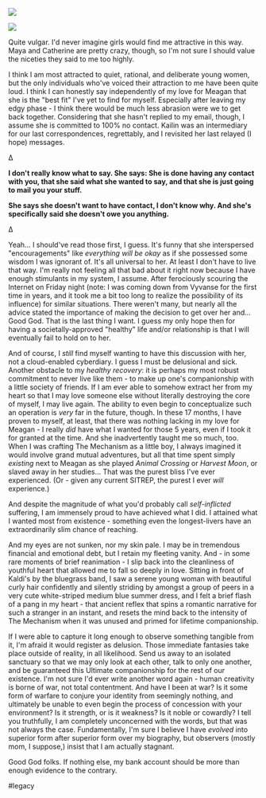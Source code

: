 ![](2021-02-08/45336818cff71f4bb26154437e9dfc08.jpeg)

![](2021-02-08/e2281920d2db3dcde01202dd86e01a44.jpeg)

Quite vulgar. I'd never imagine girls would find me attractive in this way. Maya and Catherine are pretty crazy, though, so I'm not sure I should value the niceties they said to me too highly.

I think I am most attracted to quiet, rational, and deliberate young women, but the only individuals who've voiced their attraction to me have been quite loud. I think I can honestly say independently of my love for Meagan that she is the "best fit" I've yet to find for myself. Especially after leaving my edgy phase - I think there would be much less abrasion were we to get back together. Considering that she hasn't replied to my email, though, I assume she is committed to 100% no contact. Kailin was an intermediary for our last correspondences, regrettably, and I revisited her last relayed (I hope) messages.

∆

**I don't really know what to say. She says: She is done having any contact with you, that she said what she wanted to say, and that she is just going to mail you your stuff.**

**She says she doesn't want to have contact, I don't know why. And she's specifically said she doesn't owe you anything.**

∆

Yeah... I should've read those first, I guess. It's funny that she interspersed "encouragements" like *everything will be okay* as if she possessed some wisdom I was ignorant of. It's all universal to her. At least I don't have to live that way. I'm really not feeling all that bad about it right now because I have enough stimulants in my system, I assume. After ferociously scouring the Internet on Friday night (note: I was coming down from Vyvanse for the first time in years, and it took me a bit too long to realize the possibility of its influence) for similar situations. There weren't many, but nearly all the advice stated the importance of making the decision to get over her and... Good God. That is the last thing I want. I guess my only hope then for having a societally-approved "healthy" life and/or relationship is that I will eventually fail to hold on to her.

And of coursε, Ι *still* find myself wanting to have this discussion with her, not a cloud-enabled cyberdiary. I guess I must be delusional and sick. Another obstacle to my *healthy recovery*: it is perhaps my most robust commitment to never live like them - to make up one's companionship with a little society of friends. If I am ever able to somehow extract her from my heart so that I may love someone else without literally destroying the core of myself, I may live again. The ability to even begin to conceptualize such an operation is *very* far in the future, though. In these 17 months, I have proven to myself, at least, that there was nothing lacking in my love for Meagan - I really *did* have what I wanted for those 5 years, even if I took it for granted at the time. And she inadvertently taught me so much, too. When I was crafting The Mechanism as a little boy, I always imagined it would involve grand mutual adventures, but all that time spent simply *existing* next to Meagan as she played *Animal Crossing* or *Harvest Moon*, or slaved away in her studies... That was the purest bliss I've ever experienced. (Or - given any current SITREP, the purest I ever *will* experience.)

And despite the magnitude of what you'd probably call *self-inflicted* suffering, I am immensely proud to have achieved what I did. I attained what I wanted most from existence - something even the longest-livers have an extraordinarily slim chance of reaching.

And my eyes are not sunken, nor my skin pale. I may be in tremendous financial and emotional debt, but I retain my fleeting vanity. And - in some rare moments of brief reanimation - I slip back into the cleanliness of youthful heart that allowed me to fall so deeply in love. Sitting in front of Kaldi's by the bluegrass band, I saw a serene young woman with beautiful curly hair confidently and silently striding by amongst a group of peers in a very cute white-striped medium blue summer dress, and I felt a brief flash of a pang in my heart - that ancient reflex that spins a romantic narrative for such a stranger in an instant, and resets the mind back to the intensity of The Mechanism when it was unused and primed for lifetime companionship.

If I were able to capture it long enough to observe something tangible from it, I'm afraid it would register as delusion. Those immediate fantasies take place outside of reality, in all likelihood. Send us away to an isolated sanctuary so that we may only look at each other, talk to only one another, and be guaranteed this Ultimate companionship for the rest of our existence. I'm not sure I'd ever write another word again - human creativity is borne of war, not total contentment. And have I been at war? Is it some form of warfare to conjure your identity from seemingly nothing, and ultimately be unable to even begin the process of concession with your environment? Is it strength, or is it weakness? Is it noble or cowardly? I tell you truthfully, I am completely unconcerned with the words, but that was not always the case. Fundamentally, I'm sure I believe I have *evolved* into superior form after superior form over my biography, but observers (mostly mom, I suppose,) insist that I am actually stagnant.

Good God folks. If nothing else, my bank account should be more than enough evidence to the contrary.

#legacy